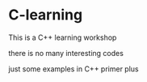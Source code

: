 # C-learning
This is a C++ learning workshop

there is no many interesting codes

just some examples in C++ primer plus
